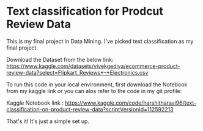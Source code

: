 # Text classification for Prodcut Review Data

This is my final project in Data Mining. I've picked text classification as my final project.

Download the Dataset from the below link:
https://www.kaggle.com/datasets/vivekgediya/ecommerce-product-review-data?select=Flipkart_Reviews+-+Electronics.csv

To run this code in your local environment, first download the Notebook from my kaggle link or you can alos refer to the code
in my git profile:

Kaggle Notebook link : 
https://www.kaggle.com/code/harshitharavi96/text-classification-on-product-review-data?scriptVersionId=112592213  

That's it! It's just a simple set up.

